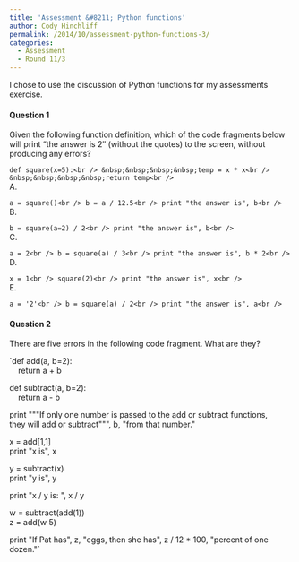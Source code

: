 ```yaml
---
title: 'Assessment &#8211; Python functions'
author: Cody Hinchliff
permalink: /2014/10/assessment-python-functions-3/
categories:
  - Assessment
  - Round 11/3
---
```

I chose to use the discussion of Python functions for my assessments exercise.

#### Question 1

Given the following function definition, which of the code fragments below will print &#8220;the answer is 2&#8243; (without the quotes) to the screen, without producing any errors?

`def square(x=5):<br />
&nbsp;&nbsp;&nbsp;&nbsp;temp = x * x<br />
&nbsp;&nbsp;&nbsp;&nbsp;return temp<br />
`  
A.

`a = square()<br />
b = a / 12.5<br />
print "the answer is", b<br />
`  
B.

`b = square(a=2) / 2<br />
print "the answer is", b<br />
`  
C.

`a = 2<br />
b = square(a) / 3<br />
print "the answer is", b * 2<br />
`  
D.

`x = 1<br />
square(2)<br />
print "the answer is", x<br />
`  
E.

`a = '2'<br />
b = square(a) / 2<br />
print "the answer is", a<br />
`

#### Question 2

There are five errors in the following code fragment. What are they?

`def add(a, b=2):<br />
&nbsp;&nbsp;&nbsp;&nbsp;return a + b</p>
<p>def subtract(a, b=2):<br />
&nbsp;&nbsp;&nbsp;&nbsp;return a - b</p>
<p>print """If only one number is passed to the add or subtract functions,<br />
they will add or subtract""", b, "from that number."</p>
<p>x = add[1,1]<br />
print "x is", x</p>
<p>y = subtract(x)<br />
print "y is", y</p>
<p>print "x / y is: ", x / y</p>
<p>w = subtract(add(1))<br />
z = add(w 5)</p>
<p>print "If Pat has", z, "eggs, then she has", z / 12 * 100, "percent of one dozen."`
